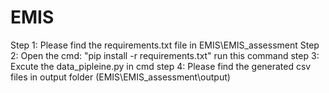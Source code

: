 # EMIS

Step 1: Please find the requirements.txt file in EMIS\EMIS_assessment
Step 2: Open the cmd: "pip install -r requirements.txt" run this command 
step 3: Excute the data_pipleine.py in cmd
step 4: Please find the generated csv files in output folder (EMIS\EMIS_assessment\output)